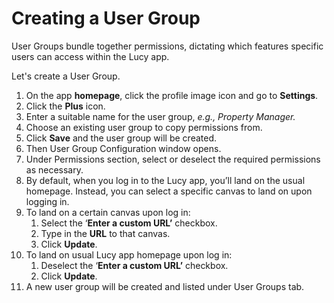 # Creating a User Group

User Groups bundle together permissions, dictating which features specific users can access within the Lucy app.

Let's create a User Group.

1. On the app **homepage**, click the profile image icon and go to **Settings**.
2. Click the **Plus** icon.
3. Enter a suitable name for the user group, _e.g., Property Manager._
4. Choose an existing user group to copy permissions from.
5. Click **Save** and the user group will be created.
6. Then User Group Configuration window opens.
7. Under Permissions section, select or deselect the required permissions as necessary.
8. By default, when you log in to the Lucy app, you’ll land on the usual homepage. Instead, you can select a  specific canvas to land on upon logging in.
9. To land on a certain canvas upon log in:
   1. Select the ‘**Enter a custom URL’** checkbox.
   2. Type in the **URL** to that canvas.
   3. Click **Update**.
10. To land on usual Lucy app homepage upon log in:
    1. Deselect the ‘**Enter a custom URL’** checkbox.
    2. Click **Update**.
11. A new user group will be created and listed under User Groups tab.



